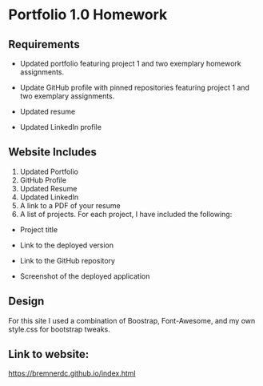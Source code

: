 # Portfolio 1.0 Homework

## Requirements

* Updated portfolio featuring project 1 and two exemplary homework assignments. 

* Update GitHub profile with pinned repositories featuring project 1 and two exemplary assignments. 

* Updated resume

* Updated LinkedIn profile

## Website Includes

1. Updated Portfolio
2. GitHub Profile
3. Updated Resume
4. Updated LinkedIn
5. A link to a PDF of your resume
6. A list of projects. For each project, I have included the following:

  * Project title

  * Link to the deployed version

  * Link to the GitHub repository

  * Screenshot of the deployed application


## Design

For this site I used a combination of Boostrap, Font-Awesome, and my own style.css for bootstrap tweaks.

## Link to website:

https://bremnerdc.github.io/index.html

